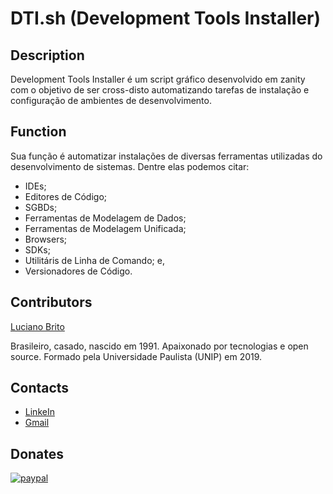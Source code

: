 # DTI.sh (Development Tools Installer)

## Description

Development Tools Installer é um script gráfico desenvolvido em zanity com o objetivo de ser cross-disto automatizando tarefas de instalação e configuração de ambientes de desenvolvimento.


## Function

 Sua função é automatizar instalações de diversas ferramentas utilizadas do desenvolvimento de sistemas. Dentre elas podemos citar:

- IDEs;
- Editores de Código;
- SGBDs;
- Ferramentas de Modelagem de Dados;
- Ferramentas de Modelagem Unificada;
- Browsers;
- SDKs;
- Utilitáris de Linha de Comando; e,
- Versionadores de Código.


## Contributors

[Luciano Brito](https://github.com/LucianoAparecidoBritoGuedes/)

Brasileiro, casado, nascido em 1991. Apaixonado por tecnologias e open source. Formado pela Universidade Paulista (UNIP) em 2019.


## Contacts

- [LinkeIn](https://www.linkedin.com/in/luciano-brito-76379374/)
- [Gmail](lucianobrito.dev@gmail.com)


## Donates

[![paypal](https://www.paypalobjects.com/en_US/i/btn/btn_donateCC_LG.gif)](https://www.paypal.com/cgi-bin/webscr?cmd=_s-xclic&hosted_button_id=UTMFZUHX6EUGE)
